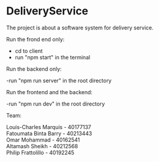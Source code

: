 # DeliveryService

The project is about a software system for delivery service.

Run the frond end only:

- cd to client
- run "npm start" in the terminal

Run the backend only:

-run "npm run server" in the root directory

Run the frontend and the backend:

-run "npm run dev" in the root directory

Team:

Louis-Charles Marquis - 40177137 <br/>
Fatoumata Binta Barry - 40213443 <br/>
Omar Mohammad - 40162541 <br/>
Altamash Sheikh - 40212568 <br/>
Philip Frattolillo - 40192245
